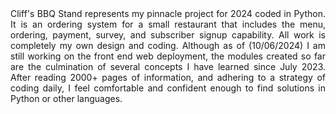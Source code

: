 <div style="text-align: justify;">
Cliff's BBQ Stand represents my pinnacle project for 2024 coded in Python.  
It is an ordering system for a small restaurant that includes the menu, 
ordering, payment, survey, and subscriber signup capability. All work is completely my own design and coding. Although 
as of (10/06/2024) I am still working on the front end web deployment,
the modules created so far are the culmination of several concepts I have 
learned since July 2023. After reading 2000+ pages of information, 
and adhering to a strategy of coding daily, I feel comfortable 
and confident enough to find solutions in Python or other languages.
</div>
